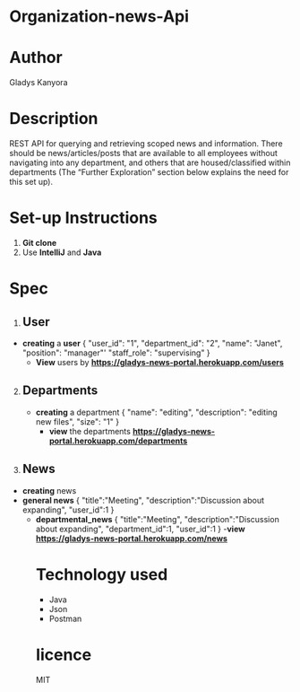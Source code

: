 # Organization-news-Api
# Author
Gladys Kanyora

# Description
REST API for querying and retrieving scoped news and information. There should be news/articles/posts that are available to all employees without navigating into any department, and others that are housed/classified within departments (The “Further Exploration” section below explains the need for this set up).
# Set-up Instructions
1. **Git clone**
2. Use **IntelliJ** and **Java**
# Spec
1. ## User
- **creating** a **user**
{
  "user_id": "1",
  "department_id": "2",
  "name": "Janet",
  "position": "manager"'
  "staff_role": "supervising"
  }
  - **View** users by 
    **https://gladys-news-portal.herokuapp.com/users**
 2. ## Departments
    - **creating** a department
      {
      "name": "editing",
      "description": "editing new files",
      "size": "1"
      }
      - **view** the departments
        **https://gladys-news-portal.herokuapp.com/departments**
3.  ## News
- **creating** news
- **general news**
{
  "title":"Meeting",
  "description":"Discussion about expanding",
  "user_id":1
  }
  - **departmental_news**
    {
    "title":"Meeting",
    "description":"Discussion about expanding",
    "department_id":1,
    "user_id":1
    }
    -**view**
    **https://gladys-news-portal.herokuapp.com/news**
    # Technology used
    - Java
    - Json
    - Postman
    # licence
    MIT
    